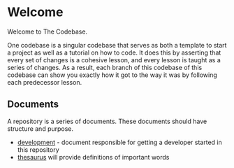 # Welcome
Welcome to The Codebase.

One codebase is a singular codebase that serves as both a template to start a project as well as a tutorial on how to code. It does this by asserting that every set of changes is a cohesive lesson, and every lesson is taught as a series of changes. As a result, each branch of this codebase of this codebase can show you exactly how it got to the way it was by following each predecessor lesson.

## Documents
A repository is a series of documents. These documents should have structure and purpose.
  - [development](./development.md) - document responsible for getting a developer started in this repository
  - [thesaurus](./thesaurus.md) will provide definitions of important words
